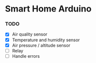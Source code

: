 # Smart Home Arduino


### TODO
- [x] Air quality sensor
- [x] Temperature and humidity sensor
- [x] Air pressure / altitude sensor
- [ ] Relay
- [ ] Handle errors
